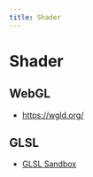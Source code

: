 ```yaml
---
title: Shader
---
```

# Shader

## WebGL

- https://wgld.org/

## GLSL

- [GLSL Sandbox](http://glslsandbox.com/)